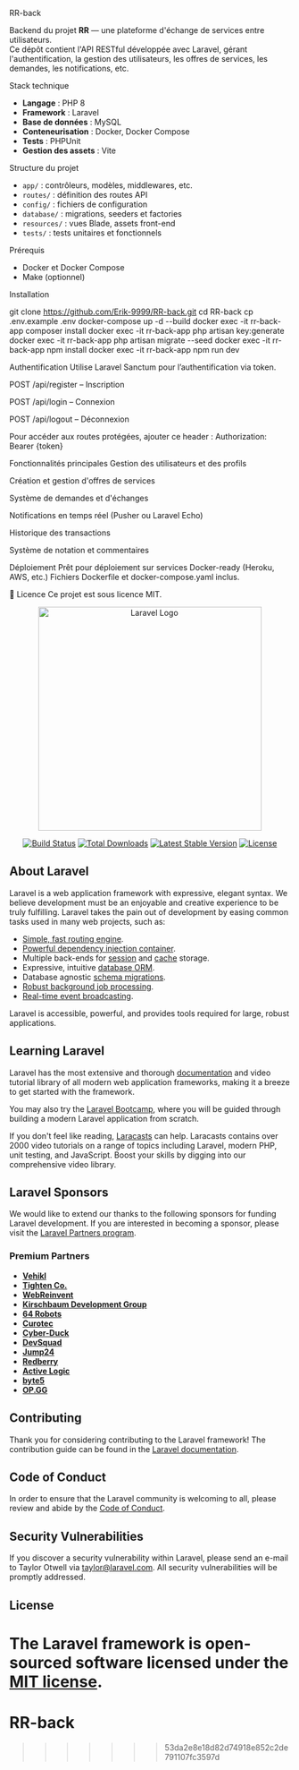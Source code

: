  RR-back

Backend du projet **RR** — une plateforme d'échange de services entre utilisateurs.  
Ce dépôt contient l'API RESTful développée avec Laravel, gérant l'authentification, la gestion des utilisateurs, les offres de services, les demandes, les notifications, etc.

Stack technique

- **Langage** : PHP 8
- **Framework** : Laravel
- **Base de données** : MySQL
- **Conteneurisation** : Docker, Docker Compose
- **Tests** : PHPUnit
- **Gestion des assets** : Vite

Structure du projet

- `app/` : contrôleurs, modèles, middlewares, etc.
- `routes/` : définition des routes API
- `config/` : fichiers de configuration
- `database/` : migrations, seeders et factories
- `resources/` : vues Blade, assets front-end
- `tests/` : tests unitaires et fonctionnels

Prérequis

- Docker et Docker Compose
- Make (optionnel)

Installation

git clone https://github.com/Erik-9999/RR-back.git
cd RR-back
cp .env.example .env
docker-compose up -d --build
docker exec -it rr-back-app composer install
docker exec -it rr-back-app php artisan key:generate
docker exec -it rr-back-app php artisan migrate --seed
docker exec -it rr-back-app npm install
docker exec -it rr-back-app npm run dev

Authentification
Utilise Laravel Sanctum pour l’authentification via token.

POST /api/register – Inscription

POST /api/login – Connexion

POST /api/logout – Déconnexion

Pour accéder aux routes protégées, ajouter ce header :
Authorization: Bearer {token}

Fonctionnalités principales
Gestion des utilisateurs et des profils

Création et gestion d'offres de services

Système de demandes et d'échanges

Notifications en temps réel (Pusher ou Laravel Echo)

Historique des transactions

Système de notation et commentaires

Déploiement
Prêt pour déploiement sur services Docker-ready (Heroku, AWS, etc.)
Fichiers Dockerfile et docker-compose.yaml inclus.

📄 Licence
Ce projet est sous licence MIT.


<p align="center"><a href="https://laravel.com" target="_blank"><img src="https://raw.githubusercontent.com/laravel/art/master/logo-lockup/5%20SVG/2%20CMYK/1%20Full%20Color/laravel-logolockup-cmyk-red.svg" width="400" alt="Laravel Logo"></a></p>

<p align="center">
<a href="https://github.com/laravel/framework/actions"><img src="https://github.com/laravel/framework/workflows/tests/badge.svg" alt="Build Status"></a>
<a href="https://packagist.org/packages/laravel/framework"><img src="https://img.shields.io/packagist/dt/laravel/framework" alt="Total Downloads"></a>
<a href="https://packagist.org/packages/laravel/framework"><img src="https://img.shields.io/packagist/v/laravel/framework" alt="Latest Stable Version"></a>
<a href="https://packagist.org/packages/laravel/framework"><img src="https://img.shields.io/packagist/l/laravel/framework" alt="License"></a>
</p>

## About Laravel

Laravel is a web application framework with expressive, elegant syntax. We believe development must be an enjoyable and creative experience to be truly fulfilling. Laravel takes the pain out of development by easing common tasks used in many web projects, such as:

- [Simple, fast routing engine](https://laravel.com/docs/routing).
- [Powerful dependency injection container](https://laravel.com/docs/container).
- Multiple back-ends for [session](https://laravel.com/docs/session) and [cache](https://laravel.com/docs/cache) storage.
- Expressive, intuitive [database ORM](https://laravel.com/docs/eloquent).
- Database agnostic [schema migrations](https://laravel.com/docs/migrations).
- [Robust background job processing](https://laravel.com/docs/queues).
- [Real-time event broadcasting](https://laravel.com/docs/broadcasting).

Laravel is accessible, powerful, and provides tools required for large, robust applications.

## Learning Laravel

Laravel has the most extensive and thorough [documentation](https://laravel.com/docs) and video tutorial library of all modern web application frameworks, making it a breeze to get started with the framework.

You may also try the [Laravel Bootcamp](https://bootcamp.laravel.com), where you will be guided through building a modern Laravel application from scratch.

If you don't feel like reading, [Laracasts](https://laracasts.com) can help. Laracasts contains over 2000 video tutorials on a range of topics including Laravel, modern PHP, unit testing, and JavaScript. Boost your skills by digging into our comprehensive video library.

## Laravel Sponsors

We would like to extend our thanks to the following sponsors for funding Laravel development. If you are interested in becoming a sponsor, please visit the [Laravel Partners program](https://partners.laravel.com).

### Premium Partners

- **[Vehikl](https://vehikl.com/)**
- **[Tighten Co.](https://tighten.co)**
- **[WebReinvent](https://webreinvent.com/)**
- **[Kirschbaum Development Group](https://kirschbaumdevelopment.com)**
- **[64 Robots](https://64robots.com)**
- **[Curotec](https://www.curotec.com/services/technologies/laravel/)**
- **[Cyber-Duck](https://cyber-duck.co.uk)**
- **[DevSquad](https://devsquad.com/hire-laravel-developers)**
- **[Jump24](https://jump24.co.uk)**
- **[Redberry](https://redberry.international/laravel/)**
- **[Active Logic](https://activelogic.com)**
- **[byte5](https://byte5.de)**
- **[OP.GG](https://op.gg)**

## Contributing

Thank you for considering contributing to the Laravel framework! The contribution guide can be found in the [Laravel documentation](https://laravel.com/docs/contributions).

## Code of Conduct

In order to ensure that the Laravel community is welcoming to all, please review and abide by the [Code of Conduct](https://laravel.com/docs/contributions#code-of-conduct).

## Security Vulnerabilities

If you discover a security vulnerability within Laravel, please send an e-mail to Taylor Otwell via [taylor@laravel.com](mailto:taylor@laravel.com). All security vulnerabilities will be promptly addressed.

## License

The Laravel framework is open-sourced software licensed under the [MIT license](https://opensource.org/licenses/MIT).
=======
# RR-back
>>>>>>> 53da2e8e18d82d74918e852c2de791107fc3597d
